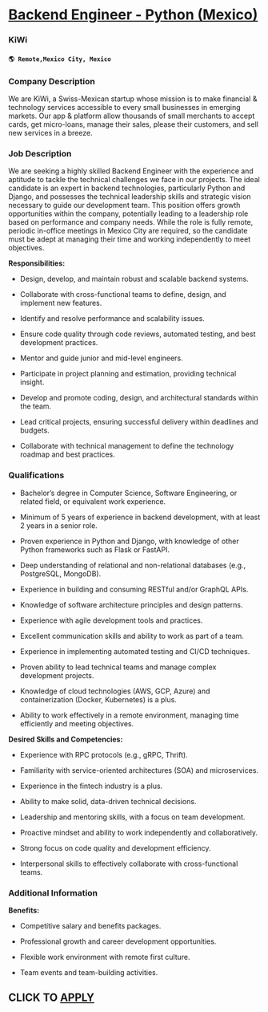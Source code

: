 # [Backend Engineer - Python (Mexico)](https://www.remotewlb.com/apply/backend-engineer-python-mexico)  
### KiWi  
#### `🌎 Remote,Mexico City, Mexico`  

### **Company Description**

We are KiWi, a Swiss-Mexican startup whose mission is to make financial & technology services accessible to every small businesses in emerging markets. Our app & platform allow thousands of small merchants to accept cards, get micro-loans, manage their sales, please their customers, and sell new services in a breeze.

###  **Job Description**

We are seeking a highly skilled Backend Engineer with the experience and aptitude to tackle the technical challenges we face in our projects. The ideal candidate is an expert in backend technologies, particularly Python and Django, and possesses the technical leadership skills and strategic vision necessary to guide our development team. This position offers growth opportunities within the company, potentially leading to a leadership role based on performance and company needs. While the role is fully remote, periodic in-office meetings in Mexico City are required, so the candidate must be adept at managing their time and working independently to meet objectives.

 **Responsibilities:**

  * Design, develop, and maintain robust and scalable backend systems.

  * Collaborate with cross-functional teams to define, design, and implement new features.

  * Identify and resolve performance and scalability issues.

  * Ensure code quality through code reviews, automated testing, and best development practices.

  * Mentor and guide junior and mid-level engineers.

  * Participate in project planning and estimation, providing technical insight.

  * Develop and promote coding, design, and architectural standards within the team.

  * Lead critical projects, ensuring successful delivery within deadlines and budgets.

  * Collaborate with technical management to define the technology roadmap and best practices.

###  **Qualifications**

  * Bachelor’s degree in Computer Science, Software Engineering, or related field, or equivalent work experience.

  * Minimum of 5 years of experience in backend development, with at least 2 years in a senior role.

  * Proven experience in Python and Django, with knowledge of other Python frameworks such as Flask or FastAPI.

  * Deep understanding of relational and non-relational databases (e.g., PostgreSQL, MongoDB).

  * Experience in building and consuming RESTful and/or GraphQL APIs.

  * Knowledge of software architecture principles and design patterns.

  * Experience with agile development tools and practices.

  * Excellent communication skills and ability to work as part of a team.

  * Experience in implementing automated testing and CI/CD techniques.

  * Proven ability to lead technical teams and manage complex development projects.

  * Knowledge of cloud technologies (AWS, GCP, Azure) and containerization (Docker, Kubernetes) is a plus.

  * Ability to work effectively in a remote environment, managing time efficiently and meeting objectives.

 **Desired Skills and Competencies:**

  * Experience with RPC protocols (e.g., gRPC, Thrift).

  * Familiarity with service-oriented architectures (SOA) and microservices.

  * Experience in the fintech industry is a plus.

  * Ability to make solid, data-driven technical decisions.

  * Leadership and mentoring skills, with a focus on team development.

  * Proactive mindset and ability to work independently and collaboratively.

  * Strong focus on code quality and development efficiency.

  * Interpersonal skills to effectively collaborate with cross-functional teams.

###  **Additional Information**

 **Benefits:**

  * Competitive salary and benefits packages.

  * Professional growth and career development opportunities.

  * Flexible work environment with remote first culture.

  * Team events and team-building activities.

  
## CLICK TO [APPLY](https://www.remotewlb.com/apply/backend-engineer-python-mexico)

